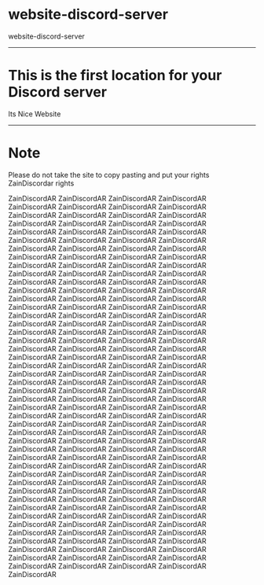 # website-discord-server

website-discord-server

------------------------------------------------------------------------------------

# This is the first location for your Discord server

Its Nice Website

------------------------------------------------------------------------------------

# Note

Please do not take the site to copy pasting and put your rights ZainDiscordar rights




ZainDiscordAR
ZainDiscordAR
ZainDiscordAR
ZainDiscordAR
ZainDiscordAR
ZainDiscordAR
ZainDiscordAR
ZainDiscordAR
ZainDiscordAR
ZainDiscordAR
ZainDiscordAR
ZainDiscordAR
ZainDiscordAR
ZainDiscordAR
ZainDiscordAR
ZainDiscordAR
ZainDiscordAR
ZainDiscordAR
ZainDiscordAR
ZainDiscordAR
ZainDiscordAR
ZainDiscordAR
ZainDiscordAR
ZainDiscordAR
ZainDiscordAR
ZainDiscordAR
ZainDiscordAR
ZainDiscordAR
ZainDiscordAR
ZainDiscordAR
ZainDiscordAR
ZainDiscordAR
ZainDiscordAR
ZainDiscordAR
ZainDiscordAR
ZainDiscordAR
ZainDiscordAR
ZainDiscordAR
ZainDiscordAR
ZainDiscordAR
ZainDiscordAR
ZainDiscordAR
ZainDiscordAR
ZainDiscordAR
ZainDiscordAR
ZainDiscordAR
ZainDiscordAR
ZainDiscordAR
ZainDiscordAR
ZainDiscordAR
ZainDiscordAR
ZainDiscordAR
ZainDiscordAR
ZainDiscordAR
ZainDiscordAR
ZainDiscordAR
ZainDiscordAR
ZainDiscordAR
ZainDiscordAR
ZainDiscordAR
ZainDiscordAR
ZainDiscordAR
ZainDiscordAR
ZainDiscordAR
ZainDiscordAR
ZainDiscordAR
ZainDiscordAR
ZainDiscordAR
ZainDiscordAR
ZainDiscordAR
ZainDiscordAR
ZainDiscordAR
ZainDiscordAR
ZainDiscordAR
ZainDiscordAR
ZainDiscordAR
ZainDiscordAR
ZainDiscordAR
ZainDiscordAR
ZainDiscordAR
ZainDiscordAR
ZainDiscordAR
ZainDiscordAR
ZainDiscordAR
ZainDiscordAR
ZainDiscordAR
ZainDiscordAR
ZainDiscordAR
ZainDiscordAR
ZainDiscordAR
ZainDiscordAR
ZainDiscordAR
ZainDiscordAR
ZainDiscordAR
ZainDiscordAR
ZainDiscordAR
ZainDiscordAR
ZainDiscordAR
ZainDiscordAR
ZainDiscordAR
ZainDiscordAR
ZainDiscordAR
ZainDiscordAR
ZainDiscordAR
ZainDiscordAR
ZainDiscordAR
ZainDiscordAR
ZainDiscordAR
ZainDiscordAR
ZainDiscordAR
ZainDiscordAR
ZainDiscordAR
ZainDiscordAR
ZainDiscordAR
ZainDiscordAR
ZainDiscordAR
ZainDiscordAR
ZainDiscordAR
ZainDiscordAR
ZainDiscordAR
ZainDiscordAR
ZainDiscordAR
ZainDiscordAR
ZainDiscordAR
ZainDiscordAR
ZainDiscordAR
ZainDiscordAR
ZainDiscordAR
ZainDiscordAR
ZainDiscordAR
ZainDiscordAR
ZainDiscordAR
ZainDiscordAR
ZainDiscordAR
ZainDiscordAR
ZainDiscordAR
ZainDiscordAR
ZainDiscordAR
ZainDiscordAR
ZainDiscordAR
ZainDiscordAR
ZainDiscordAR
ZainDiscordAR
ZainDiscordAR
ZainDiscordAR
ZainDiscordAR
ZainDiscordAR
ZainDiscordAR
ZainDiscordAR
ZainDiscordAR
ZainDiscordAR
ZainDiscordAR
ZainDiscordAR
ZainDiscordAR
ZainDiscordAR
ZainDiscordAR
ZainDiscordAR
ZainDiscordAR
ZainDiscordAR
ZainDiscordAR
ZainDiscordAR
ZainDiscordAR
ZainDiscordAR
ZainDiscordAR
ZainDiscordAR
ZainDiscordAR
ZainDiscordAR
ZainDiscordAR
ZainDiscordAR
ZainDiscordAR
ZainDiscordAR
ZainDiscordAR
ZainDiscordAR
ZainDiscordAR
ZainDiscordAR
ZainDiscordAR
ZainDiscordAR
ZainDiscordAR
ZainDiscordAR
ZainDiscordAR
ZainDiscordAR
